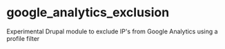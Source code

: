 google_analytics_exclusion
==========================

Experimental Drupal module to exclude IP's from Google Analytics using a profile filter
